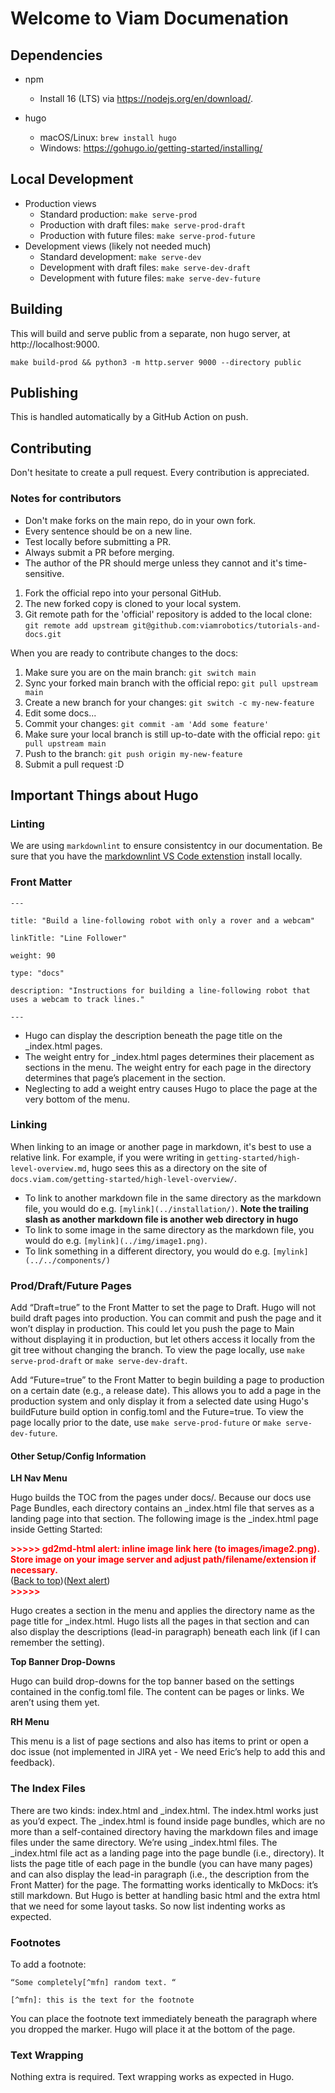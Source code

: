 # Welcome to Viam Documenation

## Dependencies

* npm
    * Install 16 (LTS) via https://nodejs.org/en/download/.

* hugo
    * macOS/Linux: `brew install hugo`
    * Windows: https://gohugo.io/getting-started/installing/

## Local Development

* Production views
    * Standard production: `make serve-prod`
    * Production with draft files: `make serve-prod-draft`
    * Production with future files: `make serve-prod-future`
* Development views (likely not needed much)
    * Standard development: `make serve-dev`
    * Development with draft files: `make serve-dev-draft`
    * Development with future files: `make serve-dev-future`

## Building

This will build and serve public from a separate, non hugo server, at http://localhost:9000.

`make build-prod && python3 -m http.server 9000 --directory public`

## Publishing

This is handled automatically by a GitHub Action on push.

## Contributing
Don't hesitate to create a pull request. Every contribution is appreciated.

### Notes for contributors
- Don't make forks on the main repo, do in your own fork.
- Every sentence should be on a new line.
- Test locally before submitting a PR.
- Always submit a PR before merging.
- The author of the PR should merge unless they cannot and it's time-sensitive.

1. Fork the official repo into your personal GitHub.
2. The new forked copy is cloned to your local system.
3. Git remote path for the 'official' repository is added to the local clone: ```git remote add upstream git@github.com:viamrobotics/tutorials-and-docs.git```

When you are ready to contribute changes to the docs:

1. Make sure you are on the main branch: ```git switch main```
2. Sync your forked main branch with the official repo: ```git pull upstream main```
3. Create a new branch for your changes: ```git switch -c my-new-feature```
4. Edit some docs...
5. Commit your changes: ```git commit -am 'Add some feature'```
6. Make sure your local branch is still up-to-date with the official repo: ```git pull upstream main```
7. Push to the branch: ````git push origin my-new-feature````
8. Submit a pull request :D

## Important Things about Hugo

### Linting

We are using `markdownlint` to ensure consistentcy in our documentation. Be sure that you have the [markdownlint VS Code extenstion](https://marketplace.visualstudio.com/items?itemName=DavidAnson.vscode-markdownlint) install locally. 

### Front Matter

```
---

title: "Build a line-following robot with only a rover and a webcam"

linkTitle: "Line Follower"

weight: 90

type: "docs"

description: "Instructions for building a line-following robot that uses a webcam to track lines."

---
```

* Hugo can display the description beneath the page title on the _index.html pages.
* The weight entry for  _index.html pages determines their placement as sections in the menu. The weight entry for each page in the directory determines that page’s placement in the section.
* Neglecting to add a weight entry causes Hugo to place the page at the very bottom of the menu. 

### Linking

When linking to an image or another page in markdown, it's best to use a relative link. For example, if you were writing in `getting-started/high-level-overview.md`, hugo sees this as a directory on the site of `docs.viam.com/getting-started/high-level-overview/`.

* To link to another markdown file in the same directory as the markdown file, you would do e.g. `[mylink](../installation/)`. **Note the trailing slash as another markdown file is another web directory in hugo** 
* To link to some image in the same directory as the markdown file, you would do e.g. `[mylink](../img/image1.png)`.
* To link something in a different directory, you would do e.g. `[mylink](../../components/)`

### Prod/Draft/Future Pages

Add “Draft=true” to the Front Matter to set the page to Draft. Hugo will not build draft pages into production. You can commit and push the page and it won’t display in production. This could let you push the page to Main without displaying it in production, but let others access it locally from the git tree without changing the branch. To view the page locally, use `make serve-prod-draft` or `make serve-dev-draft`.

Add “Future=true” to the Front Matter to begin building a page to production on a certain date (e.g., a release date). This allows you to add a page in the production system and only display it from a selected date using Hugo's buildFuture build option in config.toml and the Future=true. To view the page locally prior to the date, use `make serve-prod-future` or `make serve-dev-future`.

#### Other Setup/Config Information

**LH Nav Menu**

Hugo builds the TOC from the pages under docs/. Because our docs use Page Bundles, each directory contains an _index.html file that serves as a landing page into that section. The following image is the _index.html page inside Getting Started:
<p id="gdcalert2" ><span style="color: red; font-weight: bold">>>>>>  gd2md-html alert: inline image link here (to images/image2.png). Store image on your image server and adjust path/filename/extension if necessary. </span><br>(<a href="#">Back to top</a>)(<a href="#gdcalert3">Next alert</a>)<br><span style="color: red; font-weight: bold">>>>>> </span></p>

Hugo creates a section in the menu and applies the directory name as the page title for _index.html. Hugo lists all the pages in that section and can also display the descriptions (lead-in paragraph) beneath each link (if I can remember the setting).


**Top Banner Drop-Downs**

Hugo can build drop-downs for the top banner based on the settings contained in the config.toml file. The content can be pages or links. We aren’t using them yet.

**RH Menu**

This menu is a list of page sections and also has items to print or open a doc issue (not implemented in JIRA yet - We need Eric’s help to add this and feedback).


### The Index Files

There are two kinds: index.html and _index.html. The index.html works just as you’d expect. The _index.html is found inside page bundles, which are no more than a self-contained directory having the markdown files and image files under the same directory. We’re using _index.html files.
The _index.html file act as a landing page into the page bundle (i.e., directory). It lists the page title of each page in the bundle (you can have many pages) and can also display the lead-in paragraph (i.e., the description from the Front Matter) for the page.
The formatting works identically to MkDocs: it’s still markdown. But Hugo is better at handling basic html and the extra html that we need for some layout tasks. So now list indenting works as expected.


### Footnotes

To add a footnote:

```
“Some completely[^mfn] random text. “

[^mfn]: this is the text for the footnote
```

You can place the footnote text immediately beneath the paragraph where you dropped the marker. Hugo will place it at the bottom of the page.


### Text Wrapping

Nothing extra is required. Text wrapping works as expected in Hugo.

